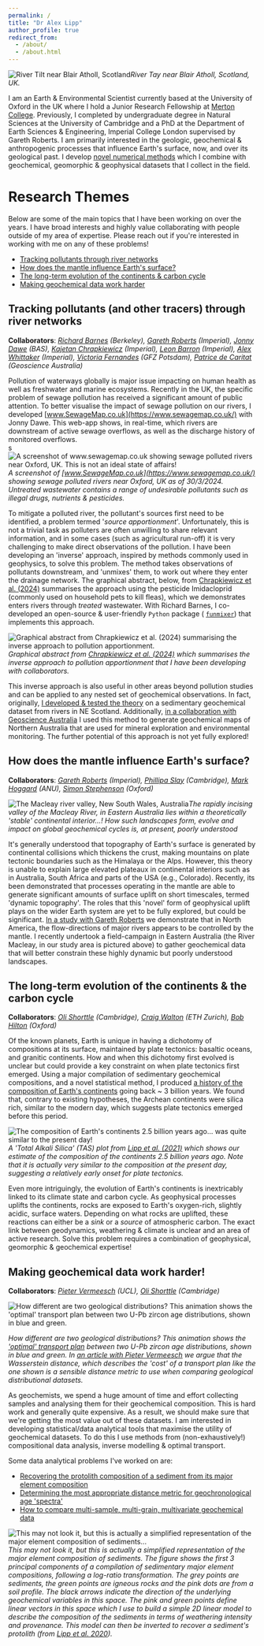 ```yaml
---
permalink: /
title: "Dr Alex Lipp"
author_profile: true
redirect_from: 
  - /about/
  - /about.html
---
```


![River Tilt near Blair Atholl, Scotland](../images/tay.jpg)*River Tay near Blair Atholl, Scotland, UK.*

I am an Earth & Environmental Scientist currently based at the University of Oxford in the UK where I hold a Junior Research Fellowship at [Merton College](https://www.merton.ox.ac.uk/people/alexander-lipp). Previously, I completed by undergraduate degree in Natural Sciences at the University of Cambridge and a PhD at the Department of Earth Sciences & Engineering, Imperial College London supervised by Gareth Roberts. I am primarily interested in the geologic, geochemical & anthropogenic processes that influence Earth's surface, now, and over its geological past. I develop [novel numerical methods](/software) which I combine with geochemical, geomorphic & geophysical datasets that I collect in the field. 


Research Themes
=====

Below are some of the main topics that I have been working on over the years. I have broad interests and highly value collaborating with people outside of my area of expertise. Please reach out if you're interested in working with me on any of these problems!

- [Tracking pollutants through river networks](#tracking-pollutants-and-other-tracers-through-river-networks)
- [How does the mantle influence Earth's surface?](#how-does-the-mantle-influence-earths-surface)
- [The long-term evolution of the continents & carbon cycle](#the-long-term-evolution-of-the-continents--the-carbon-cycle)
- [Making geochemical data work harder](#making-geochemical-data-work-harder)

Tracking pollutants (and other tracers) through river networks
------
**Collaborators**: *[Richard Barnes](https://richard.science/) (Berkeley), [Gareth Roberts](https://www.imperial.ac.uk/people/gareth.roberts) (Imperial), [Jonny Dawe](https://www.linkedin.com/in/jonathan-dawe-46180212a/?originalSubdomain=uk) (BAS), [Kajetan Chrapkiewicz](https://kmch.github.io/) (Imperial), [Leon Barron](https://www.imperial.ac.uk/people/leon.barron) (Imperial), [Alex Whittaker](https://www.imperial.ac.uk/people/a.whittaker) (Imperial), [Victoria Fernandes](https://vmfernandes.github.io/) (GFZ Potsdam), [Patrice de Caritat](https://www.linkedin.com/in/patrice-de-caritat-a314ba280/) (Geoscience Australia)*

Pollution of waterways globally is major issue impacting on human health as well as freshwater and marine ecosystems. Recently in the UK, the specific problem of sewage pollution has received a significant amount of public attention. To better visualise the impact of sewage pollution on our rivers, I developed [www.SewageMap.co.uk](https://www.sewagemap.co.uk/) with Jonny Dawe. This web-app shows, in real-time, which rivers are downstream of active sewage overflows, as well as the discharge history of monitored overflows.  
s
![A screenshot of www.sewagemap.co.uk showing sewage polluted rivers near Oxford, UK. This is not an ideal state of affairs!](../images/sewagemap.png)*A screenshot of [www.SewageMap.co.uk](https://www.sewagemap.co.uk/) showing sewage polluted rivers near Oxford, UK as of 30/3/2024. Untreated wastewater contains a range of undesirable pollutants such as illegal drugs, nutrients & pesticides.*

To mitigate a polluted river, the pollutant's sources first need to be identified, a problem termed '_source apportionment_'. Unfortunately, this is not a trivial task as polluters are often unwilling to share relevant information, and in some cases (such as agricultural run-off) it is very challenging to make direct observations of the pollution. I have been developing an 'inverse' approach, inspired by methods commonly used in geophysics, to solve this problem. The method takes observations of pollutants downstream, and 'unmixes' them, to work out where they enter the drainage network. The graphical abstract, below, from [Chrapkiewicz et al. (2024)](https://doi.org/10.31223/X52T22) summarises the approach using the pesticide Imidacloprid (commonly used on household pets to kill fleas), which we demonstrates enters rivers through *treated* wastewater. With Richard Barnes, I co-developed an open-source & user-friendly `Python` package (
[`funmixer`](https://github.com/r-barnes/faster-unmixer)) that implements this approach.      

![Graphical abstract from Chrapkiewicz et al. (2024) summarising the inverse approach to pollution apportionment.](../images/kajetan_graph_abs.png)*Graphical abstract from [Chrapkiewicz et al. (2024)](https://doi.org/10.31223/X52T22) which summarises the inverse approach to pollution apportionment that I have been developing with collaborators.*

This inverse approach is also useful in other areas beyond pollution studies and can be applied to any nested set of geochemical observations. In fact, originally, [I developed & tested the theory](https://doi.org/10.1029/2021GC009838) on a sedimentary geochemical dataset from rivers in NE Scotland. Additionally, [in a collaboration with Geoscience Australia](https://doi.org/10.1016/j.gexplo.2023.107174) I used this method to generate geochemical maps of Northern Australia that are used for mineral exploration and environmental monitoring. The further potential of this approach is not yet fully explored!   


How does the mantle influence Earth's surface? 
------
**Collaborators**: *[Gareth Roberts](https://www.imperial.ac.uk/people/gareth.roberts) (Imperial), [Phillipa Slay](https://www.esc.cam.ac.uk/staff/philippa-slay) (Cambridge), [Mark Hoggard](https://mjhoggard.com/) (ANU), [Simon Stephenson](https://www.linkedin.com/in/simon-stephenson-698261198/?originalSubdomain=uk) (Oxford)*

![The Macleay river valley, New South Wales, Australia](../images/macleay1.jpeg)*The rapidly incising valley of the Macleay River, in Eastern Australia lies within a theoretically 'stable' continental interior...! How such landscapes form, evolve and impact on global geochemical cycles is, at present, poorly understood*

It's generally understood that topography of Earth's surface is generated by continental collisions which thickens the crust, making mountains on plate tectonic boundaries such as the Himalaya or the Alps. However, this theory is unable to explain large elevated plateaux in continental interiors such as in Australia, South Africa and parts of the USA (e.g., Colorado). Recently, its been demonstrated that processes operating in the mantle are able to generate significant amounts of surface uplift on short timescales, termed 'dynamic topography'. The roles that this 'novel' form of geophysical uplift plays on the wider Earth system are yet to be fully explored, but could be significant. [In a study with Gareth Roberts](https://doi.org/10.1029/2020GL091107) we demonstrate that in North America, the flow-directions of major rivers appears to be controlled by the mantle. I recently undertook a field-campaign in Eastern Australia (the River Macleay, in our study area is pictured above) to gather geochemical data that will better constrain these highly dynamic but poorly understood landscapes.      

The long-term evolution of the continents & the carbon cycle
------
**Collaborators**: *[Oli Shorttle](https://www.shorttle.com/) (Cambridge), [Craig Walton](https://craigwaltongeosci.wordpress.com/) (ETH Zurich), [Bob Hilton](https://www.earth.ox.ac.uk/people/professor-robert-hilton/) (Oxford)*

Of the known planets, Earth is unique in having a dichotomy of compositions at its surface, maintained by plate tectonics: basaltic oceans, and granitic continents. How and when this dichotomy first evolved is unclear but could provide a key constraint on when plate tectonics first emerged. Using a major compilation of sedimentary geochemical compositions, and a novel statistical method, I produced [a history of the composition of Earth's continents](https://doi.org/10.7185/geochemlet.2109) going back ~ 3 billion years. We found that, contrary to existing hypotheses, the Archean continents were silica rich, similar to the modern day, which suggests plate tectonics emerged before this period. 

![The composition of Earth's continents 2.5 billion years ago... was quite similar to the present day!](../images/tasplot.jpg)*A 'Total Alkali Silica' (TAS) plot from [Lipp et al. (2021)](https://doi.org/10.7185/geochemlet.2109) which shows our estimate of the composition of the continents 2.5 billion years ago. Note that it is actually very similar to the composition at the present day, suggesting a relatively early onset for plate tectonics.*

Even more intriguingly, the evolution of Earth's continents is inextricably linked to its climate state and carbon cycle. As geophysical processes uplifts the continents, rocks are exposed to Earth's oxygen-rich, slightly acidic, surface waters. Depending on what rocks are uplifted, these reactions can either be a *sink* or a *source* of atmospheric carbon. The exact link between geodynamics, weathering & climate is unclear and an area of active research. Solve this problem requires a combination of geophysical, geomorphic & geochemical expertise!

Making geochemical data work harder!
------
**Collaborators**: *[Pieter Vermeesch](https://www.ucl.ac.uk/earth-sciences/people/academic/prof-pieter-vermeesch) (UCL), [Oli Shorttle](https://www.shorttle.com/) (Cambridge)*

![How different are two geological distributions? This animation shows the 'optimal' transport plan between two U-Pb zircon age distributions, shown in blue and green. ](../images/optimaltransport.gif)

*How different are two geological distributions? This animation shows the ['optimal' transport plan](https://en.wikipedia.org/wiki/Transportation_theory_(mathematics)) between two U-Pb zircon age distributions, shown in blue and green. In [an article with Pieter Vermeesch](https://doi.org/10.5194/gchron-5-263-2023) we argue that the Wasserstein distance, which describes the 'cost' of a transport plan like the one shown is a sensible distance metric to use when comparing geological distributional datasets.*

As geochemists, we spend a huge amount of time and effort collecting samples and analysing them for their geochemical composition. This is hard work and generally quite expensive. As a result, we should make sure that we're getting the most value out of these datasets. I am interested in developing statistical/data analytical tools that maximise the utility of geochemical datasets. To do this I use methods from (non-exhaustively!) compositional data analysis, inverse modelling & optimal transport.

Some data analytical problems I've worked on are: 
- [Recovering the protolith composition of a sediment from its major element composition](https://doi.org/10.1029/2019GC008758) 
- [Determining the most appropriate distance metric for geochronological age 'spectra'](https://doi.org/10.5194/gchron-5-263-2023)
- [How to compare multi-sample, multi-grain, multivariate geochemical data](https://doi.org/10.1029/2022JF006992)

![This may not look it, but this is actually a simplified representation of the major element composition of sediments...](../images/pca_geochem.png)*This may not look it, but this is actually a simplified representation of the major element composition of sediments. The figure shows the first 3 principal components of a compilation of sedimentary major element compositions, following a log-ratio transformation. The grey points are sediments, the green points are igneous rocks and the pink dots are from a soil profile. The black arrows indicate the direction of the underlying geochemical variables in this space. The pink and green points define linear vectors in this space which I use to build a simple 2D linear model to describe the composition of the sediments in terms of weathering intensity and provenance. This model can then be inverted to recover a sediment's protolith (from [Lipp et al. 2020](https://doi.org/10.1029/2019GC008758)).*